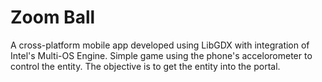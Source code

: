 # Zoom Ball
A cross-platform mobile app developed using LibGDX with integration of Intel's Multi-OS Engine.
Simple game using the phone's accelorometer to control the entity.
The objective is to get the entity into the portal.

